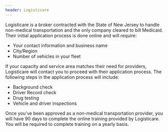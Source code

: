 ```yaml
---
header: Logisticare
---
```


Logisticare is a broker contracted with the State of New Jersey to handle non-medical transportation and the only company cleared to bill Medicaid. Their initial application process is done online and will require:

- Your contact information and business name
- City/Region
- Number of vehicles in your fleet

If your capacity and service area matches their need for providers, Logisticare will contact you to proceed with their application process. The following steps in the application process will include:

- Background check
- Driver Record check
- Drug testing
- Vehicle and driver inspections

Once you’ve been approved as a non-medical transportation provider, you will have 90 days to complete the online training provided by Logisticare. You will be required to complete training on a yearly basis.
